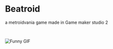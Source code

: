 # Beatroid
a metroidvania game made in Game maker studio 2

<br>
  
![Funny GIF](https://github.com/user-attachments/assets/fb0c7d44-3422-449f-a731-9b5615663a2f)
